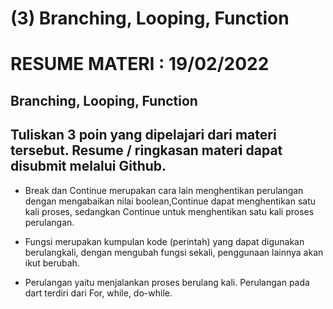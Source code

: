 # (3) Branching, Looping, Function

# RESUME MATERI : 19/02/2022

## Branching, Looping, Function

Tuliskan 3 poin yang dipelajari dari materi tersebut. Resume / ringkasan materi dapat disubmit melalui Github.
------------------------------------------------------------------------------------------------------------------------------------------------------

- Break dan Continue merupakan cara lain menghentikan perulangan dengan mengabaikan nilai boolean,Continue dapat menghentikan satu kali proses, sedangkan Continue untuk menghentikan satu kali proses perulangan.

- Fungsi merupakan kumpulan kode (perintah) yang dapat digunakan berulangkali, dengan mengubah fungsi sekali, penggunaan lainnya akan ikut berubah.

- Perulangan yaitu menjalankan proses berulang kali. Perulangan pada dart terdiri dari For, while, do-while.